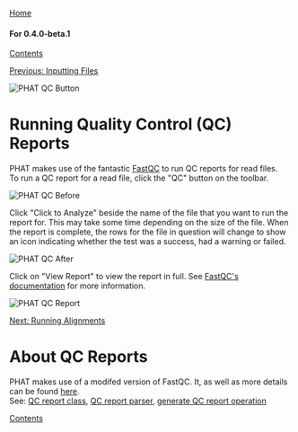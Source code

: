 [Home](https://chgibb.github.io/PHATDocs/)

#### For 0.4.0-beta.1
[Contents](https://chgibb.github.io/PHATDocs/docs/releases/0.4.0-beta.1/home)

[Previous: Inputting Files](https://chgibb.github.io/PHATDocs/docs/releases/0.4.0-beta.1/inputtingFiles)

![PHAT QC Button](https://chgibb.github.io//PHATDocs/docs/releases/0.4.0-beta.1/QCButton.png)

# Running Quality Control (QC) Reports
PHAT makes use of the fantastic [FastQC](https://www.bioinformatics.babraham.ac.uk/projects/fastqc/) to run QC reports for read files.  
To run a QC report for a read file, click the "QC" button on the toolbar.

![PHAT QC Before](https://chgibb.github.io//PHATDocs/docs/releases/0.4.0-beta.1/preQC.png)

Click "Click to Analyze" beside the name of the file that you want to run the report for. This may take some time depending on the size of the file. When the report is complete, the rows for the file in question will change to show an icon indicating whether the test was a success, had a warning or failed.

![PHAT QC After](https://chgibb.github.io//PHATDocs/docs/releases/0.4.0-beta.1/postQC.png)

Click on "View Report" to view the report in full. See [FastQC's documentation](https://www.bioinformatics.babraham.ac.uk/projects/fastqc/Help/) for more information.

![PHAT QC Report](https://chgibb.github.io//PHATDocs/docs/releases/0.4.0-beta.1/QCReport.png)

[Next: Running Alignments](https://chgibb.github.io/PHATDocs/docs/releases/0.4.0-beta.1/runningAlignments)

# About QC Reports
PHAT makes use of a modifed version of FastQC. It, as well as more details can be found [here](https://github.com/chgibb/FastQC0.11.5).  
See: [QC report class](https://github.com/chgibb/PHAT/blob/0.4.0-beta.1/src/req/QCData.ts), [QC report parser](https://github.com/chgibb/PHAT/blob/0.4.0-beta.1/QCReportSummary.ts), [generate QC report operation](https://github.com/chgibb/PHAT/blob/0.4.0-beta.1/src/req/operations/GenerateQCReport.ts)


[Contents](https://chgibb.github.io/PHATDocs/docs/releases/0.4.0-beta.1/home)
